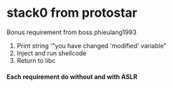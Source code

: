 # stack0 from protostar
Bonus requirement from boss phieulang1993 
1. Print string '"you have changed 'modified' variable"
2. Inject and run shellcode
3. Return to libc

#### Each requirement do without and with ASLR
